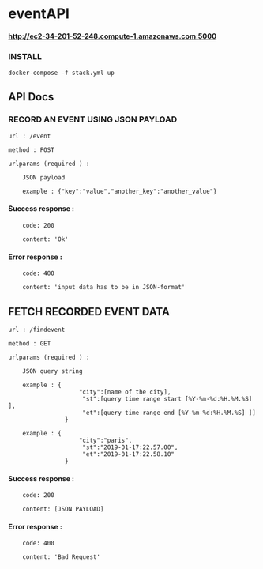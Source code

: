 
# 			eventAPI

####  http://ec2-34-201-52-248.compute-1.amazonaws.com:5000

### INSTALL 

	docker-compose -f stack.yml up


## 		API Docs


###		RECORD AN EVENT USING JSON PAYLOAD

	url : /event

	method : POST 

	urlparams (required ) :
		
		JSON payload 

		example : {"key":"value","another_key":"another_value"}
	

####	Success response : 
	
		code: 200

		content: 'Ok'

####	Error response : 
	
		code: 400

		content: 'input data has to be in JSON-format'




##		FETCH RECORDED EVENT DATA

	url : /findevent

	method : GET

	urlparams (required ) :
	
		JSON query string 	

		example : {
						"city":[name of the city],
						 "st":[query time range start [%Y-%m-%d:%H.%M.%S] ],
						 "et":[query time range end [%Y-%m-%d:%H.%M.%S] ]]
 					}

		example : {
						"city":"paris",
						 "st":"2019-01-17:22.57.00",
						 "et":"2019-01-17:22.58.10"
 					}


####	Success response : 
	
		code: 200

		content: [JSON PAYLOAD]

####	Error response : 
	
		code: 400

		content: 'Bad Request'




